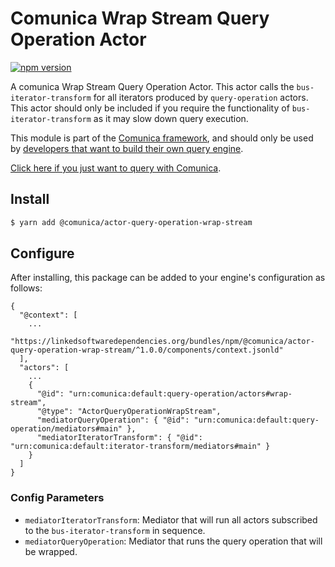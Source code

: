 # Comunica Wrap Stream Query Operation Actor

[![npm version](https://badge.fury.io/js/%40comunica%2Factor-query-operation-wrap-stream.svg)](https://www.npmjs.com/package/@comunica/actor-query-operation-wrap-stream)

A comunica Wrap Stream Query Operation Actor. This actor calls the `bus-iterator-transform` for all iterators produced by `query-operation` actors.
This actor should only be included if you require the functionality of `bus-iterator-transform` as it may slow down query execution.

This module is part of the [Comunica framework](https://github.com/comunica/comunica),
and should only be used by [developers that want to build their own query engine](https://comunica.dev/docs/modify/).

[Click here if you just want to query with Comunica](https://comunica.dev/docs/query/).

## Install

```bash
$ yarn add @comunica/actor-query-operation-wrap-stream
```

## Configure

After installing, this package can be added to your engine's configuration as follows:
```text
{
  "@context": [
    ...
    "https://linkedsoftwaredependencies.org/bundles/npm/@comunica/actor-query-operation-wrap-stream/^1.0.0/components/context.jsonld"
  ],
  "actors": [
    ...
    {
      "@id": "urn:comunica:default:query-operation/actors#wrap-stream",
      "@type": "ActorQueryOperationWrapStream",
      "mediatorQueryOperation": { "@id": "urn:comunica:default:query-operation/mediators#main" },
      "mediatorIteratorTransform": { "@id": "urn:comunica:default:iterator-transform/mediators#main" }
    }
  ]
}
```

### Config Parameters
* `mediatorIteratorTransform`: Mediator that will run all actors subscribed to the `bus-iterator-transform` in sequence.
* `mediatorQueryOperation`: Mediator that runs the query operation that will be wrapped.
